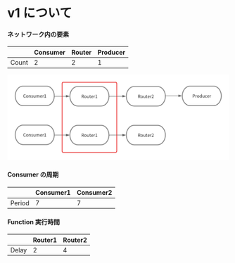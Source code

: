 # v1 について

#### ネットワーク内の要素

|       | Consumer | Router | Producer |
| ----- | -------- | ------ | -------- |
| Count | 2        | 2      | 1        |

<img src="/src/public/image/v1.png" alt="v1のネットワーク" title="v1のネットワーク"></img>

#### Consumer の周期

|        | Consumer1 | Consumer2 |
| ------ | --------- | --------- |
| Period | 7         | 7         |

#### Function 実行時間

|       | Router1 | Router2 |
| ----- | ------- | ------- |
| Delay | 2       | 4       |

